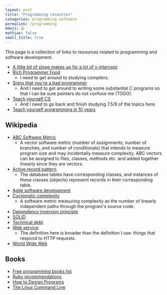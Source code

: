 ```yaml
---
layout: post
title: "Programming resources"
categories: programming software
permalink: /programming
emoji: 💻
mathjax: false
small_title: true
---
```


This page is a collection of links to resources related to programming and software development.

- [A little bit of slope makes up for a lot of y-intercept](https://gist.github.com/gtallen1187/e83ed02eac6cc8d7e185)
- [Rich Programmer Food](http://steve-yegge.blogspot.com/2007/06/rich-programmer-food.html)
  - I need to get around to studying compilers.
- [Signs that you're a bad programmer](http://www.yacoset.com/Home/signs-that-you-re-a-bad-programmer)
  - And I need to get around to writing some substantial C programs so that I can be sure pointers do not confuse me (TODO).
- [Teach yourself CS](https://teachyourselfcs.com/)
  - And I need to go back and finish studying 7.5/9 of the topics here.
- [Teach yourself programming in 10 years](http://norvig.com/21-days.html)

## Wikipedia

- [ABC Software Metric](https://en.wikipedia.org/wiki/ABC_Software_Metric)
  - A vector software metric (number of assignments, number of branches, and number of conditionals) that intends to measure program size and may incidentally measure complexity. ABC vectors can be assigned to files, classes, methods etc. and added together linearly since they are vectors.
- [Active record pattern](https://en.wikipedia.org/wiki/Active_record_pattern)
  - The database tables have corresponding classes, and instances of these classes (objects) represent records in their corresponding table.
- [Agile software development](https://en.wikipedia.org/wiki/Agile_software_development)
- [Cyclomatic complexity](https://en.wikipedia.org/wiki/Cyclomatic_complexity)
  - A software metric measuring complexity as the number of linearly independent paths through the program's source code.
- [Dependency inversion principle](https://en.wikipedia.org/wiki/Dependency_inversion_principle)
- [SOLID](https://en.wikipedia.org/wiki/SOLID)
- [Technical debt](https://en.wikipedia.org/wiki/Technical_debt)
- [Web service](https://en.wikipedia.org/wiki/Web_service)
  - The definition here is broader than the definition I use: things that respond to HTTP requests.
- [World Wide Web](https://en.wikipedia.org/wiki/World_Wide_Web)

## Books

- [Free programming books list](https://ebookfoundation.github.io/free-programming-books/books/free-programming-books-subjects.html)
- [Ruby recommendations](/ruby#books)
- [How to Design Programs](https://htdp.org/)
- [The Linux Command Line](https://www.amazon.com/Linux-Command-Line-Complete-Introduction/dp/1593273894)
  